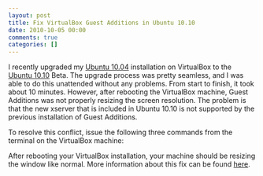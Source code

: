 ```yaml
---
layout: post
title: Fix VirtualBox Guest Additions in Ubuntu 10.10
date: 2010-10-05 00:00
comments: true
categories: []
---
```

<p>I recently upgraded my <a href="http://releases.ubuntu.com/lucid/" target="_blank">Ubuntu 10.04</a> installation on VirtualBox to the <a href="http://releases.ubuntu.com/maverick/" target="_blank">Ubuntu 10.10</a> Beta. The upgrade process was pretty seamless, and I was able to do this unattended without any problems. From start to finish, it took about 10 minutes. However, after rebooting the VirtualBox machine, Guest Additions was not properly resizing the screen resolution. The problem is that the new xserver that is included in Ubuntu 10.10 is not supported by the previous installation of Guest Additions.</p>

<p>To resolve this conflict, issue the following three commands from the terminal on the VirtualBox machine:</p>

<script src="https://gist.github.com/627462.js"> </script>


<p></p>

<p>After rebooting your VirtualBox installation, your machine should be resizing the window like normal. More information about this fix can be found <a href="https://www.unixmen.com/install-guest-addition-in-ubuntu-1010-maverick-meerkat-fix/" target="_blank" data-proofer-ignore>here</a>.</p>
